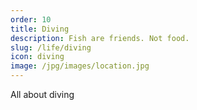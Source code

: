 ```yaml
---
order: 10
title: Diving
description: Fish are friends. Not food.
slug: /life/diving
icon: diving
image: /jpg/images/location.jpg
---
```


All about diving